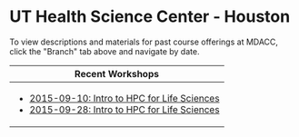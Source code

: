 # UT Health Science Center - Houston 

To view descriptions and materials for past course offerings at MDACC, click the "Branch" tab above and navigate by date.


| Recent Workshops |
| --- |
| <ul><li>[2015-09-10: Intro to HPC for Life Sciences](https://github.com/TACC-LSC/UTHSCH/tree/2015-09-10)</li><li>[2015-09-28: Intro to HPC for Life Sciences](https://github.com/TACC-LSC/UTHSCH/tree/2015-09-28)</li></ul> |


